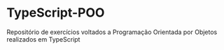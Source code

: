 # TypeScript-POO
Repositório de exercícios voltados a Programação Orientada por Objetos realizados em TypeScript
